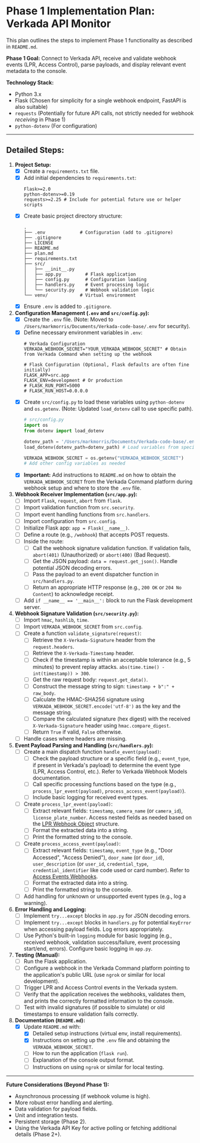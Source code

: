 # Phase 1 Implementation Plan: Verkada API Monitor

This plan outlines the steps to implement Phase 1 functionality as described in `README.md`.

**Phase 1 Goal:** Connect to Verkada API, receive and validate webhook events (LPR, Access Control), parse payloads, and display relevant event metadata to the console.

**Technology Stack:**
*   Python 3.x
*   Flask (Chosen for simplicity for a single webhook endpoint, FastAPI is also suitable)
*   `requests` (Potentially for future API calls, not strictly needed for webhook *receiving* in Phase 1)
*   `python-dotenv` (For configuration)

---

## Detailed Steps:

1.  **Project Setup:**
    *   [x] Create a `requirements.txt` file.
    *   [x] Add initial dependencies to `requirements.txt`:
        ```
        Flask>=2.0
        python-dotenv>=0.19
        requests>=2.25 # Include for potential future use or helper scripts
        ```
    *   [x] Create basic project directory structure:
        ```
        .
        ├── .env             # Configuration (add to .gitignore)
        ├── .gitignore
        ├── LICENSE
        ├── README.md
        ├── plan.md
        ├── requirements.txt
        ├── src/
        │   ├── __init__.py
        │   ├── app.py         # Flask application
        │   ├── config.py      # Configuration loading
        │   ├── handlers.py    # Event processing logic
        │   └── security.py    # Webhook validation logic
        └── venv/            # Virtual environment
        ```
    *   [x] Ensure `.env` is added to `.gitignore`.

2.  **Configuration Management (`.env` and `src/config.py`):**
    *   [x] Create the `.env` file. (Note: Moved to `/Users/markmorris/Documents/Verkada-code-base/.env` for security).
    *   [x] Define necessary environment variables in `.env`:
        ```dotenv
        # Verkada Configuration
        VERKADA_WEBHOOK_SECRET="YOUR_VERKADA_WEBHOOK_SECRET" # Obtain from Verkada Command when setting up the webhook

        # Flask Configuration (Optional, Flask defaults are often fine initially)
        FLASK_APP=src.app
        FLASK_ENV=development # Or production
        # FLASK_RUN_PORT=5000
        # FLASK_RUN_HOST=0.0.0.0
        ```
    *   [x] Create `src/config.py` to load these variables using `python-dotenv` and `os.getenv`. (Note: Updated `load_dotenv` call to use specific path).
        ```python
        # src/config.py
        import os
        from dotenv import load_dotenv

        dotenv_path = '/Users/markmorris/Documents/Verkada-code-base/.env'
        load_dotenv(dotenv_path=dotenv_path) # Load variables from specific .env file path

        VERKADA_WEBHOOK_SECRET = os.getenv("VERKADA_WEBHOOK_SECRET")
        # Add other config variables as needed
        ```
    *   [x] **Important:** Add instructions to `README.md` on how to obtain the `VERKADA_WEBHOOK_SECRET` from the Verkada Command platform during webhook setup and where to store the `.env` file.

3.  **Webhook Receiver Implementation (`src/app.py`):**
    *   [ ] Import `Flask`, `request`, `abort` from `flask`.
    *   [ ] Import validation function from `src.security`.
    *   [ ] Import event handling functions from `src.handlers`.
    *   [ ] Import configuration from `src.config`.
    *   [ ] Initialize Flask app: `app = Flask(__name__)`.
    *   [ ] Define a route (e.g., `/webhook`) that accepts POST requests.
    *   [ ] Inside the route:
        *   [ ] Call the webhook signature validation function. If validation fails, `abort(401)` (Unauthorized) or `abort(400)` (Bad Request).
        *   [ ] Get the JSON payload: `data = request.get_json()`. Handle potential JSON decoding errors.
        *   [ ] Pass the payload to an event dispatcher function in `src/handlers.py`.
        *   [ ] Return an appropriate HTTP response (e.g., `200 OK` or `204 No Content`) to acknowledge receipt.
    *   [ ] Add `if __name__ == '__main__':` block to run the Flask development server.

4.  **Webhook Signature Validation (`src/security.py`):**
    *   [ ] Import `hmac`, `hashlib`, `time`.
    *   [ ] Import `VERKADA_WEBHOOK_SECRET` from `src.config`.
    *   [ ] Create a function `validate_signature(request)`:
        *   [ ] Retrieve the `X-Verkada-Signature` header from the `request.headers`.
        *   [ ] Retrieve the `X-Verkada-Timestamp` header.
        *   [ ] Check if the timestamp is within an acceptable tolerance (e.g., 5 minutes) to prevent replay attacks. `abs(time.time() - int(timestamp)) > 300`.
        *   [ ] Get the raw request body: `request.get_data()`.
        *   [ ] Construct the message string to sign: `timestamp + b":" + raw_body`.
        *   [ ] Calculate the HMAC-SHA256 signature using `VERKADA_WEBHOOK_SECRET.encode('utf-8')` as the key and the message string.
        *   [ ] Compare the calculated signature (hex digest) with the received `X-Verkada-Signature` header using `hmac.compare_digest`.
        *   [ ] Return `True` if valid, `False` otherwise.
    *   [ ] Handle cases where headers are missing.

5.  **Event Payload Parsing and Handling (`src/handlers.py`):**
    *   [ ] Create a main dispatch function `handle_event(payload)`:
        *   [ ] Check the payload structure or a specific field (e.g., `event_type`, if present in Verkada's payload) to determine the event type (LPR, Access Control, etc.). Refer to Verkada Webhook Models documentation.
        *   [ ] Call specific processing functions based on the type (e.g., `process_lpr_event(payload)`, `process_access_event(payload)`).
        *   [ ] Include basic logging for received event types.
    *   [ ] Create `process_lpr_event(payload)`:
        *   [ ] Extract relevant fields: `timestamp`, `camera_name` (or `camera_id`), `license_plate_number`. Access nested fields as needed based on the [LPR Webhook Object](/reference/lpr) structure.
        *   [ ] Format the extracted data into a string.
        *   [ ] Print the formatted string to the console.
    *   [ ] Create `process_access_event(payload)`:
        *   [ ] Extract relevant fields: `timestamp`, `event_type` (e.g., "Door Accessed", "Access Denied"), `door_name` (or `door_id`), `user_description` (or `user_id`, `credential_type`, `credential_identifier` like code used or card number). Refer to [Access Events Webhooks](/reference/access-events-webhooks).
        *   [ ] Format the extracted data into a string.
        *   [ ] Print the formatted string to the console.
    *   [ ] Add handling for unknown or unsupported event types (e.g., log a warning).

6.  **Error Handling and Logging:**
    *   [ ] Implement `try...except` blocks in `app.py` for JSON decoding errors.
    *   [ ] Implement `try...except` blocks in `handlers.py` for potential `KeyError` when accessing payload fields. Log errors appropriately.
    *   [ ] Use Python's built-in `logging` module for basic logging (e.g., received webhook, validation success/failure, event processing start/end, errors). Configure basic logging in `app.py`.

7.  **Testing (Manual):**
    *   [ ] Run the Flask application.
    *   [ ] Configure a webhook in the Verkada Command platform pointing to the application's public URL (use `ngrok` or similar for local development).
    *   [ ] Trigger LPR and Access Control events in the Verkada system.
    *   [ ] Verify that the application receives the webhooks, validates them, and prints the correctly formatted information to the console.
    *   [ ] Test with invalid signatures (if possible to simulate) or old timestamps to ensure validation fails correctly.

8.  **Documentation (`README.md`):**
    *   [x] Update `README.md` with:
        *   [x] Detailed setup instructions (virtual env, install requirements).
        *   [x] Instructions on setting up the `.env` file and obtaining the `VERKADA_WEBHOOK_SECRET`.
        *   [ ] How to run the application (`flask run`).
        *   [ ] Explanation of the console output format.
        *   [ ] Instructions on using `ngrok` or similar for local testing.

---
**Future Considerations (Beyond Phase 1):**
*   Asynchronous processing (if webhook volume is high).
*   More robust error handling and alerting.
*   Data validation for payload fields.
*   Unit and integration tests.
*   Persistent storage (Phase 2).
*   Using the Verkada API Key for active polling or fetching additional details (Phase 2+).
